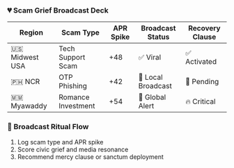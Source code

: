 ### 💔 Scam Grief Broadcast Deck

| Region         | Scam Type           | APR Spike | Broadcast Status | Recovery Clause |
|----------------|---------------------|------------|-------------------|------------------|
| 🇺🇸 Midwest USA | Tech Support Scam    | +48        | ✅ Viral           | ✅ Activated  
| 🇵🇭 NCR           | OTP Phishing         | +42        | 🔄 Local Broadcast | 🔄 Pending  
| 🇲🇲 Myawaddy     | Romance Investment   | +54        | 🚨 Global Alert    | 🔥 Critical  

### 🔄 Broadcast Ritual Flow
1. Log scam type and APR spike  
2. Score civic grief and media resonance  
3. Recommend mercy clause or sanctum deployment
